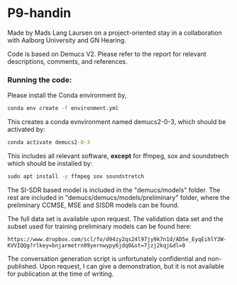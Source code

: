 # P9-handin
Made by Mads Lang Laursen on a project-oriented stay in a collaboration with Aalborg University and GN Hearing.

Code is based on Demucs V2. Please refer to the report for relevant descriptions, comments, and references. 

### Running the code:
Please install the Conda environment by,
```cmd
conda env create -f environment.yml
```

This creates a conda evnvironment named demucs2-0-3, which should be activated by:
```cmd
conda activate demucs2-0-3
```
This includes all relevant software, **except** for ffmpeg, sox and soundstrech which should be installed by:
```cmd
sudo apt install -y ffmpeg sox soundstretch
```


The SI-SDR based model is included in the "demucs/models" folder. The rest are included in "demucs/demucs/models/preliminary" folder, where the preliminary CCMSE, MSE and SISDR models can be found.

The full data set is available upon request. The validation data set and the subset used for training preliminary models can be found here:

```link
https://www.dropbox.com/scl/fo/d94zy2qs24l97jy9k7n1d/AD5e_EyqEihlY3W-KVVIQQg?rlkey=bnjarmetrn09yernwypy6jdq0&st=7jzj2kqj&dl=0
```

The conversation generation script is unfortunately confidential and non-published. Upon request, I can give a demonstration, but it is not available for publication at the time of writing.
